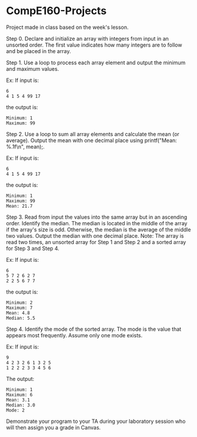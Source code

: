 # CompE160-Projects
Project made in class based on the week's lesson.

Step 0. Declare and initialize an array with integers from input in an unsorted order. The first value indicates how many integers are to follow and be placed in the array.

Step 1. Use a loop to process each array element and output the minimum and maximum values.

Ex: If input is:

    6
    4 1 5 4 99 17
the output is:

    Minimum: 1
    Maximum: 99
Step 2. Use a loop to sum all array elements and calculate the mean (or average). Output the mean with one decimal place using printf("Mean: %.1f\n", mean);.

Ex: If input is:

    6
    4 1 5 4 99 17
the output is:

    Minimum: 1
    Maximum: 99
    Mean: 21.7
Step 3. Read from input the values into the same array but in an ascending order. Identify the median. The median is located in the middle of the array if the array's size is odd. Otherwise, the median is the average of the middle two values. Output the median with one decimal place. Note: The array is read two times, an unsorted array for Step 1 and Step 2 and a sorted array for Step 3 and Step 4.

Ex: If input is:

    6
    5 7 2 6 2 7
    2 2 5 6 7 7
the output is:

    Minimum: 2
    Maximum: 7
    Mean: 4.8
    Median: 5.5
Step 4. Identify the mode of the sorted array. The mode is the value that appears most frequently. Assume only one mode exists.

Ex: If input is:

    9
    4 2 3 2 6 1 3 2 5
    1 2 2 2 3 3 4 5 6
The output:

    Minimum: 1
    Maximum: 6
    Mean: 3.1
    Median: 3.0
    Mode: 2
Demonstrate your program to your TA during your laboratory session who will then assign you a grade in Canvas.
